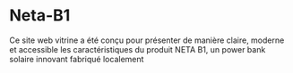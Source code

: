 # Neta-B1
Ce site web vitrine a été conçu pour présenter de manière claire, moderne et accessible les caractéristiques du produit NETA B1, un power bank solaire innovant fabriqué localement
